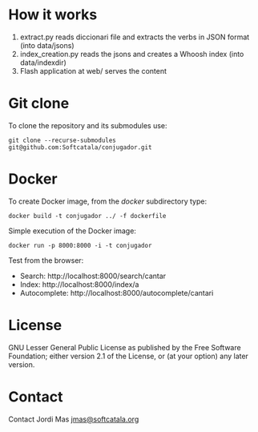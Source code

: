 
# How it works

1. extract.py reads diccionari file and extracts the verbs in JSON format (into data/jsons)
2. index_creation.py reads the jsons and creates a Whoosh index (into data/indexdir)
3. Flash application at web/ serves the content

#  Git clone

To clone the repository and its submodules use:

``git clone --recurse-submodules git@github.com:Softcatala/conjugador.git``

#  Docker

To create Docker image, from the <em>docker</em> subdirectory type:

``docker build -t conjugador ../ -f dockerfile``

Simple execution of the Docker image:

``docker run -p 8000:8000 -i -t conjugador``

Test from the browser:
* Search: http://localhost:8000/search/cantar
* Index: http://localhost:8000/index/a
* Autocomplete: http://localhost:8000/autocomplete/cantari

# License

GNU Lesser General Public License as published by the Free Software Foundation; either
version 2.1 of the License, or (at your option) any later version.

# Contact

Contact Jordi Mas <jmas@softcatala.org>

